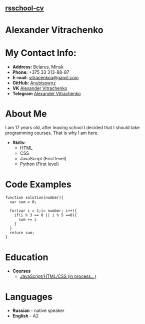 ## [rsschool-cv](rsccool-cv)


# Alexander Vitrachenko
# My Contact Info:

* **Address:** Belarus, Minsk
* **Phone:** +375 33 313-88-87
* **E-mail:** [vitracenkoa@gamil.com](Vitracenkoa@gamil.com)
* **GitHub:** [Anubispwnz](https://github.com/Anubispwnz)
* **VK** [Alexander Vitrachenko](https://vk.com/anubispwnz)
* **Telegram** [Alexander Vitrachenko](https://t.me/anub1spwnz)

# About Me
I am 17 years old, after leaving school I decided that I should take programming courses. That is why I am here.
* **Skills:**
    * HTML
    * CSS
    * JavaScript (First level)
    * Python (First level)

# Code Examples

```
function solution(number){
  var sum = 0;
  
  for(var i = 1;i< number; i++){
    if(i % 3 == 0 || i % 5 ==0){
      sum += i
    }
  }
  return sum;
}
```

# Education

* **Courses**
    * [JavaScript/HTML/CSS (in process…)](https://ru.code-basics.com/)
# Languages

* **Russian** - native speaker
* **English** - A2

